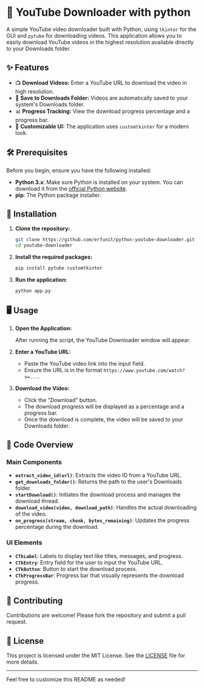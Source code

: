 # 🎥 YouTube Downloader with python

A simple YouTube video downloader built with Python, using `tkinter` for the GUI and `pytube` for downloading videos. This application allows you to easily download YouTube videos in the highest resolution available directly to your Downloads folder.

## ✨ Features

- 📺 **Download Videos:** Enter a YouTube URL to download the video in high resolution.
- 📁 **Save to Downloads Folder:** Videos are automatically saved to your system's Downloads folder.
- 📊 **Progress Tracking:** View the download progress percentage and a progress bar.
- 🎨 **Customizable UI:** The application uses `customtkinter` for a modern look.

## 🛠️ Prerequisites

Before you begin, ensure you have the following installed:

- **Python 3.x**: Make sure Python is installed on your system. You can download it from the [official Python website](https://www.python.org/downloads/).
- **pip**: The Python package installer.

## 🚀 Installation

1. **Clone the repository:**

    ```bash
    git clone https://github.com/erfunit/python-youtube-downloader.git
    cd youtube-downloader
    ```

2. **Install the required packages:**

    ```bash
    pip install pytube customtkinter
    ```

3. **Run the application:**

    ```bash
    python app.py
    ```

## 🖥️ Usage

1. **Open the Application:**

    After running the script, the YouTube Downloader window will appear.

2. **Enter a YouTube URL:**

    - Paste the YouTube video link into the input field.
    - Ensure the URL is in the format `https://www.youtube.com/watch?v=...`.

3. **Download the Video:**

    - Click the "Download" button.
    - The download progress will be displayed as a percentage and a progress bar.
    - Once the download is complete, the video will be saved to your Downloads folder.

## 📝 Code Overview

### Main Components

- **`extract_video_id(url)`**: Extracts the video ID from a YouTube URL.
- **`get_downloads_folder()`**: Returns the path to the user's Downloads folder.
- **`startDownload()`**: Initiates the download process and manages the download thread.
- **`download_video(video, download_path)`**: Handles the actual downloading of the video.
- **`on_progress(stream, chunk, bytes_remaining)`**: Updates the progress percentage during the download.

### UI Elements

- **`CTkLabel`**: Labels to display text like titles, messages, and progress.
- **`CTkEntry`**: Entry field for the user to input the YouTube URL.
- **`CTkButton`**: Button to start the download process.
- **`CTkProgressBar`**: Progress bar that visually represents the download progress.

## 🤝 Contributing

Contributions are welcome! Please fork the repository and submit a pull request.

## 📄 License

This project is licensed under the MIT License. See the [LICENSE](LICENSE) file for more details.

---

Feel free to customize this README as needed!
